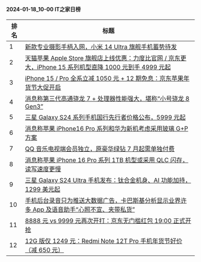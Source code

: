 #### 2024-01-18_10-00  IT之家日榜

| 排名 | 标题|
| --- | ---|
| 1 | [新款专业摄影手柄入网，小米 14 Ultra 旗舰手机蓄势待发](https://www.ithome.com/0/745/667.htm) |
| 2 | [天猫苹果 Apple Store 旗舰店上线优惠：力度比官网 / 京东更大，iPhone 15 系列机型直降 1000 元到手 4999 元起](https://www.ithome.com/0/745/728.htm) |
| 3 | [iPhone 15 / Pro 全系立减 1050 元 + 12 期免息：京东苹果年货节大促开启](https://www.ithome.com/0/745/761.htm) |
| 4 | [消息称第三代高通骁龙 7 + 处理器性能强大，堪称“小号骁龙 8 Gen3”](https://www.ithome.com/0/745/803.htm) |
| 5 | [三星 Galaxy S24 系列手机国行先行者价格公布，5999 元起](https://www.ithome.com/0/745/847.htm) |
| 6 | [消息称苹果 iPhone16 Pro 系列和华为新机考虑采用玻璃 G+P 方案](https://www.ithome.com/0/745/709.htm) |
| 7 | [QQ 音乐电视端会员独立，原豪华绿钻 7 月起需单独付费](https://www.ithome.com/0/745/672.htm) |
| 8 | [消息称苹果 iPhone 16 Pro 系列 1TB 机型或采用 QLC 闪存，读写速度更慢](https://www.ithome.com/0/745/814.htm) |
| 9 | [三星 Galaxy S24 Ultra 手机发布：钛合金机身、AI 功能加持，1299 美元起](https://www.ithome.com/0/745/835.htm) |
| 10 | [手机后台录音只为推送大数据广告，卡巴斯基分析显示业界许多 App 及语音助手“心照不宣、夹带私货”](https://www.ithome.com/0/745/767.htm) |
| 11 | [8888 元 vs 9999 元再次开打：京东无门槛红包 19:00 正式开抢](https://www.ithome.com/0/745/779.htm) |
| 12 | [12G 版仅 1249 元：Redmi Note 12T Pro 手机年货节好价（减 650 元）](https://www.ithome.com/0/745/717.htm) |
